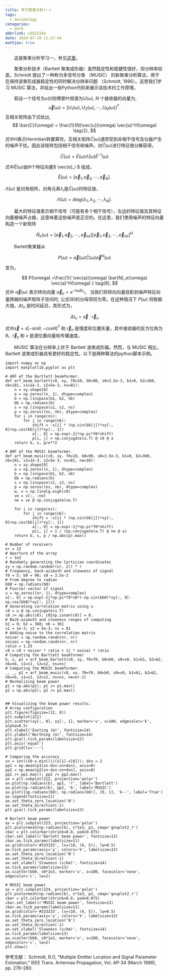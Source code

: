 ```yaml
---
title: 学习聚束分析(一)
tags:
  - Seismology
categories:
  - work
abbrlink: cd52224a
date: 2024-07-19 21:27:44
mathjax: true
---
```


&emsp;&emsp;这是聚束分析学习一，参见[这里](https://geophydog.cool/post/music_array_process/)。

<!--less-->

&emsp;&emsp;聚束分析技术（Bartlett 聚束成形器）虽然稳定性和稳健性很好，但分辨率较差。Schmidt 提出了一种称为多信号分类 （MUSIC） 的新聚束分析算法，用于在保持波束形成器稳定性的同时解决分辨率问题 （Schmidt, 1986）。这里我们学习 MUSIC 算法，并给出一些Python代码来展示该技术的工作原理。


&emsp;&emsp;假设一个信号为$u(t)$则傅里叶频谱为$U(\omega)$, $N$ 个接收器的向量为, 
$$ \vec{u}(\omega) = [U_1(\omega), U_2(\omega), \cdots, U_N(\omega)]^T \tag{1}. $$ 
互相关矩阵由下式给出,
$$ \bar{C}(\omega) = \frac{1}{N}\vec{u}(\omega) \vec{u}^H(\omega) \tag{2}, $$ 
式中$H$表示Hermitian转置算符。互相关矩阵$\bar{C}(\omega)$通常受到非相干信号及仪器产生的噪声干扰。因此该矩阵包括相干信号和噪声。对$\bar{C}(\omega)$进行特征值分解获得，

$$ \bar{C}(\omega) = \bar{E}(\omega) \bar{\Lambda}(\omega) \bar{E}^{-1}(\omega) \tag{3} $$

式中$\bar{E}(\omega)$由$N$个特征向量$ \vec{e}_i $ 组成，

$$ \bar{E}(\omega) = [\vec{e}_1, \vec{e}_2, \cdots, \vec{e}_N] \tag{4}. $$

$\bar{\Lambda}(\omega)$ 是对角矩阵，对角元素$\lambda_i$是$\bar{C}(\omega)$的特征值，

$$ \bar{\Lambda}(\omega) = diag \{ \lambda_1, \lambda_2, \cdots, \lambda_N \} \tag{5}. $$

&emsp;&emsp;最大的特征值表示相干信号（可能有多个相干信号），左边的特征值及其特征向量被噪声占据，这意味着这些噪声是正交的。在这里，我们使用噪声的特征向量构造一个新矩阵

$$ \bar{N}_e(\omega) = [\vec{e}_1, \vec{e}_2, \cdots, \vec{e}_{ne}] [\vec{e}_1, \vec{e}_2, \cdots, \vec{e}_{ne}]^H \tag{6} $$

&emsp;&emsp;Barlett聚束器从 

$$ P(\omega) = \vec{a}(\omega) \bar{C}(\omega) \vec{a}^H(\omega) \tag{7} $$

变为，

$$ P(\omega) =\frac{1}{ \vec{a}(\omega) \bar{N}_e(\omega) \vec{a}^H(\omega) } \tag{8}, $$ 
式中 $\vec{a}(\omega)$ 表示转向向量 $\vec{a}_n=e^{-i\omega \Delta t_n}$。 当我们将转向向量投影到噪声特征向量跨越的噪声矩阵子空间时, 公式$(8)$的分母项将为零。在这种情况下 $P(\omega)$ 将取极大值。$\Delta t_n$ 是时间延迟，其形式为，

$$ \Delta t_n = \vec{s} \cdot \vec{r}_n \tag{9} $$

式中$\vec{s}=s[-sin\theta, -cos\theta]^T$ 和 $\vec{r}_{n}$ 是慢度和位置矢量，其中接收器的反方位角为$\theta$。$\vec{r}_s$ 和 $v$ 是源位置向量和传播速度。

&emsp;&emsp;MUSIC 算法在分辨率上优于 Bartlett 波束成形器。然而，与 MUSIC 相比，Bartlett 波束成形器具有更好的稳定性。以下是两种算法的python脚本示例。
```
import numpy as np
import matplotlib.pyplot as plt

# ARF of the Bartlett beamformer.
def arf_beam_barlett(c0, xy, f0=10, b0=90, s0=3.5e-3, b1=0, b2=360, nb=181, s1=1e-3, s2=5e-3, ns=81):
    n = xy.shape[0]
    a = np.zeros((n, 1), dtype=complex)
    b = np.linspace(b1, b2, nb)
    bb = np.radians(b)
    s = np.linspace(s1, s2, ns)
    p = np.zeros((ns, nb), dtype=complex)
    for i in range(ns):
        for j in range(nb):
            shift = -s[i] * (np.sin(bb[j])*xy[:, 0]+np.cos(bb[j])*xy[:, 1])
            a[:, 0] = np.exp(-2j*np.pi*f0*shift)
            p[i, j] = np.conjugate(a.T) @ c0 @ a
    return b, s, p/n**2

# ARF of the MUSIC beamformer.
def arf_beam_music(c0, xy, f0=10, b0=90, s0=3.5e-3, b1=0, b2=360, nb=181, s1=1e-3, s2=5e-3, ns=81, ne=10):
    n = xy.shape[0]
    a = np.zeros((n, 1), dtype=complex)
    b = np.linspace(b1, b2, nb)
    bb = np.radians(b)
    s = np.linspace(s1, s2, ns)
    p = np.zeros((ns, nb), dtype=complex)
    w, v = np.linalg.eigh(c0)
    ve = v[:, :ne]
    ne = ve @ np.conjugate(ve.T)

    for i in range(ns):
        for j in range(nb):
            shift = -s[i] * (np.sin(bb[j])*xy[:, 0]+np.cos(bb[j])*xy[:, 1])
            a[:, 0] = np.exp(-2j*np.pi*f0*shift)
            p[i, j] = 1 / (np.conjugate(a.T) @ ne @ a)
    return b, s, p / np.abs(p).max()
```
```
# Number of receivers
nr = 15
# Aperture of the array
r = 1e2
# Randomly generating the Cartician coordinates
xy = np.random.random((nr, 2)) * r
# Frequency, back-azimuth and slowness of signal
f0 = 5; b0 = 90; s0 = 3.5e-3
# From degree to radian
bb0 = np.radians(b0)
# Fourier vector if signal
u = np.zeros((nr, 1), dtype=complex)
u[:, 0] = np.exp(-2j*np.pi*f0*s0*(-np.sin(bb0)*xy[:, 0]-np.cos(bb0)*xy[:, 1]))
# Generating correlation matrix using u
c0 = u @ np.conjugate(u.T)
c0 /= np.abs(c0); c0[np.isnan(c0)] = 0.
# Back-azimuth and slowness ranges of computing
b1 = 0; b2 = 360; nb = 361
s1 = 1e-3; s2 = 5e-3; ns = 81
# Adding noise to the correlation matrix
noiser = np.random.randn(nr, nr)
noisei = np.random.randn(nr, nr)
ratio = 1.25
c0 = c0 + noiser * ratio + 1j * noisei * ratio
# Computing the Bartlett beamformer
b, s, p1 = arf_beam_barlett(c0, xy, f0=f0, b0=b0, s0=s0, b1=b1, b2=b2, nb=nb, s1=s1, s2=s2, ns=ns)
# Computing the MUSIC beamformer.
_, _, p2 = arf_beam_music(c0, xy, f0=f0, b0=b0, s0=s0, b1=b1, b2=b2, nb=nb, s1=s1, s2=s2, ns=ns, ne=nr-1)
# Normalizing beam power
p1 = np.abs(p1); p1 /= p1.max()
p2 = np.abs(p2); p2 /= p2.max()


## Visualizing the beam power results.
# Array configuration
plt.figure(figsize=(12, 8))
plt.subplot(221)
plt.scatter(xy[:, 0], xy[:, 1], marker='v', s=100, edgecolor='k', alpha=0.5)
plt.xlabel('Easting (m)', fontsize=14)
plt.ylabel('Northing (m)', fontsize=14)
plt.gca().tick_params(labelsize=12)
plt.axis('equal')
plt.grid(ls='--')

# Comparing the accuracy
sn = int((s0-s.min())/(s[1]-s[0])); dsn = 2
pp1 = np.mean(p1[sn-dsn:sn+dsn], axis=0)
pp2 = np.mean(p2[sn-dsn:sn+dsn], axis=0)
pp1 /= pp1.max(); pp2 /= pp2.max()
ax = plt.subplot(222, projection='polar')
ax.plot(np.radians(b), pp1, 'r', label='Bartlett')
ax.plot(np.radians(b), pp2, 'b', label='MUSIC')
ax.plot([np.radians(b0), np.radians(b0)], [0, 1], 'k--', label='True')
ax.legend(fontsize=11)
ax.set_theta_zero_location('N')
ax.set_theta_direction(-1)
plt.gca().tick_params(labelsize=13)

# Barlett beam power
ax = plt.subplot(223, projection='polar')
plt.pcolormesh(np.radians(b), s*1e3, p1, cmap='gnuplot2_r')
cbar = plt.colorbar(shrink=0.8, pad=0.075)
cbar.set_label(r'Barlett beam power', fontsize=13)
cbar.ax.tick_params(labelsize=11)
ax.grid(color='#333333', ls=(10, (6, 5)), lw=0.5)
ax.tick_params(axis='y', colors='k', labelsize=13)
ax.set_theta_zero_location('N')
ax.set_theta_direction(-1)
ax.set_xlabel('Slowness (s/km)', fontsize=14)
ax.tick_params(labelsize=13)
ax.scatter(bb0, s0*1e3, marker='o', s=100, facecolor='none', edgecolor='c', lw=2)

# MUSIC beam power
ax = plt.subplot(224, projection='polar')
plt.pcolormesh(np.radians(b), s*1e3, p2, cmap='gnuplot2_r')
cbar = plt.colorbar(shrink=0.8, pad=0.075)
cbar.set_label(r'MUSIC beam power', fontsize=13)
cbar.ax.tick_params(labelsize=11)
ax.grid(color='#333333', ls=(10, (6, 5)), lw=0.5)
ax.tick_params(axis='y', colors='k', labelsize=13)
ax.set_theta_zero_location('N')
ax.set_theta_direction(-1)
ax.set_xlabel('Slowness (s/km)', fontsize=14)
ax.tick_params(labelsize=13)
ax.scatter(bb0, s0*1e3, marker='o', s=100, facecolor='none', edgecolor='c', lw=2)
plt.show()
```
参考文献：
Schmidt, R.O, “Multiple Emitter Location and Signal Parameter Estimation,” IEEE Trans. Antennas Propagation, Vol. AP-34 (March 1986), pp. 276–280.
